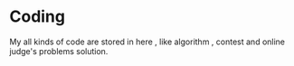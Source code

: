 # Coding
My all kinds of code are stored in here , like algorithm , contest and online judge's problems solution.
